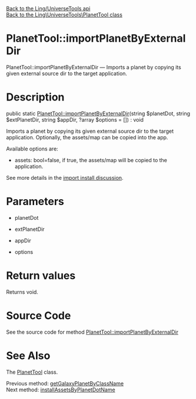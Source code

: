[Back to the Ling/UniverseTools api](https://github.com/lingtalfi/UniverseTools/blob/master/doc/api/Ling/UniverseTools.md)<br>
[Back to the Ling\UniverseTools\PlanetTool class](https://github.com/lingtalfi/UniverseTools/blob/master/doc/api/Ling/UniverseTools/PlanetTool.md)


PlanetTool::importPlanetByExternalDir
================



PlanetTool::importPlanetByExternalDir — Imports a planet by copying its given external source dir to the target application.




Description
================


public static [PlanetTool::importPlanetByExternalDir](https://github.com/lingtalfi/UniverseTools/blob/master/doc/api/Ling/UniverseTools/PlanetTool/importPlanetByExternalDir.md)(string $planetDot, string $extPlanetDir, string $appDir, ?array $options = []) : void




Imports a planet by copying its given external source dir to the target application.
Optionally, the assets/map can be copied into the app.

Available options are:
- assets: bool=false, if true, the assets/map will be copied to the application.

See more details in the [import install discussion](https://github.com/lingtalfi/TheBar/blob/master/discussions/import-install.md#summary).




Parameters
================


- planetDot

    

- extPlanetDir

    

- appDir

    

- options

    


Return values
================

Returns void.








Source Code
===========
See the source code for method [PlanetTool::importPlanetByExternalDir](https://github.com/lingtalfi/UniverseTools/blob/master/PlanetTool.php#L364-L387)


See Also
================

The [PlanetTool](https://github.com/lingtalfi/UniverseTools/blob/master/doc/api/Ling/UniverseTools/PlanetTool.md) class.

Previous method: [getGalaxyPlanetByClassName](https://github.com/lingtalfi/UniverseTools/blob/master/doc/api/Ling/UniverseTools/PlanetTool/getGalaxyPlanetByClassName.md)<br>Next method: [installAssetsByPlanetDotName](https://github.com/lingtalfi/UniverseTools/blob/master/doc/api/Ling/UniverseTools/PlanetTool/installAssetsByPlanetDotName.md)<br>


